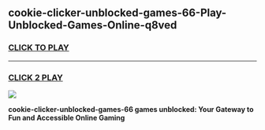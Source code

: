 
## cookie-clicker-unblocked-games-66-Play-Unblocked-Games-Online-q8ved
<h3>
<a href="https://premium76.site?title=cookie-clicker-unblocked-games-66&ref=24A">CLICK TO PLAY</a></h3>
<hr>

<h3>
<a href="https://premium76.site?title=cookie-clicker-unblocked-games-66&ref=24A">CLICK 2 PLAY</a>
  
</h3>

<a href="https://premium76.site?title=cookie-clicker-unblocked-games-66&ref=24A"><img src="https://clearcache.store/games.png"></a>


**cookie-clicker-unblocked-games-66 games unblocked: Your Gateway to Fun and Accessible Online Gaming**
